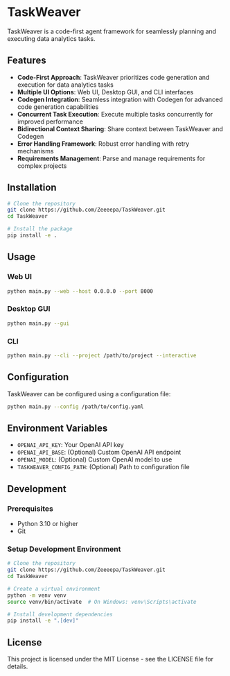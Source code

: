 # TaskWeaver

TaskWeaver is a code-first agent framework for seamlessly planning and executing data analytics tasks.

## Features

- **Code-First Approach**: TaskWeaver prioritizes code generation and execution for data analytics tasks
- **Multiple UI Options**: Web UI, Desktop GUI, and CLI interfaces
- **Codegen Integration**: Seamless integration with Codegen for advanced code generation capabilities
- **Concurrent Task Execution**: Execute multiple tasks concurrently for improved performance
- **Bidirectional Context Sharing**: Share context between TaskWeaver and Codegen
- **Error Handling Framework**: Robust error handling with retry mechanisms
- **Requirements Management**: Parse and manage requirements for complex projects

## Installation

```bash
# Clone the repository
git clone https://github.com/Zeeeepa/TaskWeaver.git
cd TaskWeaver

# Install the package
pip install -e .
```

## Usage

### Web UI

```bash
python main.py --web --host 0.0.0.0 --port 8000
```

### Desktop GUI

```bash
python main.py --gui
```

### CLI

```bash
python main.py --cli --project /path/to/project --interactive
```

## Configuration

TaskWeaver can be configured using a configuration file:

```bash
python main.py --config /path/to/config.yaml
```

## Environment Variables

- `OPENAI_API_KEY`: Your OpenAI API key
- `OPENAI_API_BASE`: (Optional) Custom OpenAI API endpoint
- `OPENAI_MODEL`: (Optional) Custom OpenAI model to use
- `TASKWEAVER_CONFIG_PATH`: (Optional) Path to configuration file

## Development

### Prerequisites

- Python 3.10 or higher
- Git

### Setup Development Environment

```bash
# Clone the repository
git clone https://github.com/Zeeeepa/TaskWeaver.git
cd TaskWeaver

# Create a virtual environment
python -m venv venv
source venv/bin/activate  # On Windows: venv\Scripts\activate

# Install development dependencies
pip install -e ".[dev]"
```

## License

This project is licensed under the MIT License - see the LICENSE file for details.

